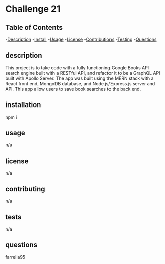 # Challenge 21

## Table of Contents

-[Description](#description) -[Install](#installation) -[Usage](#usage) -[License](#license) -[Contributions](#contributing) -[Testing](#tests) -[Questions](#questions)

## description

This project is to take code with a fully functioning Google Books API search engine built with a RESTful API, and refactor it to be a GraphQL API built with Apollo Server. The app was built using the MERN stack with a React front end, MongoDB database, and Node.js/Express.js server and API. This app allow users to save book searches to the back end.

## installation

npm i

## usage

n/a

## license

n/a

## contributing

n/a

## tests

n/a

## questions

farrella95
